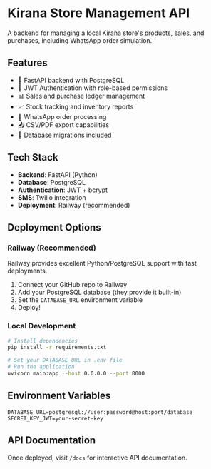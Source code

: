 # Kirana Store Management API

A backend for managing a local Kirana store's products, sales, and purchases, including WhatsApp order simulation.

## Features

- 🚀 FastAPI backend with PostgreSQL
- 🔐 JWT Authentication with role-based permissions
- 📊 Sales and purchase ledger management
- 📈 Stock tracking and inventory reports
- 📱 WhatsApp order processing
- 📤 CSV/PDF export capabilities
- 💾 Database migrations included

## Tech Stack

- **Backend**: FastAPI (Python)
- **Database**: PostgreSQL
- **Authentication**: JWT + bcrypt
- **SMS**: Twilio integration
- **Deployment**: Railway (recommended)

## Deployment Options

### Railway (Recommended)
Railway provides excellent Python/PostgreSQL support with fast deployments.

1. Connect your GitHub repo to Railway
2. Add your PostgreSQL database (they provide it built-in)
3. Set the `DATABASE_URL` environment variable
4. Deploy!

### Local Development

```bash
# Install dependencies
pip install -r requirements.txt

# Set your DATABASE_URL in .env file
# Run the application
uvicorn main:app --host 0.0.0.0 --port 8000
```

## Environment Variables

```
DATABASE_URL=postgresql://user:password@host:port/database
SECRET_KEY_JWT=your-secret-key
```

## API Documentation

Once deployed, visit `/docs` for interactive API documentation.
